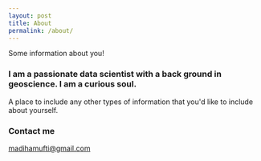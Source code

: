 ```yaml
---
layout: post
title: About
permalink: /about/
---
```


Some information about you!

### I am a passionate data scientist with a back ground in geoscience. I am a curious soul.

A place to include any other types of information that you'd like to include about yourself.

### Contact me

[madihamufti@gmail.com](mailto:email@domain.com)